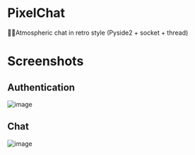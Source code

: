 # PixelChat
💬👾Atmospheric chat in retro style (Pyside2 + socket + thread)

# Screenshots

## Authentication
![image](https://user-images.githubusercontent.com/58889568/138270316-dfa69fa3-8a2f-4b1c-8bdd-fb1c1f0cafa1.png)
## Chat
![image](https://user-images.githubusercontent.com/58889568/138270465-863e0a98-0078-49ec-95f3-a04658c92754.png)
